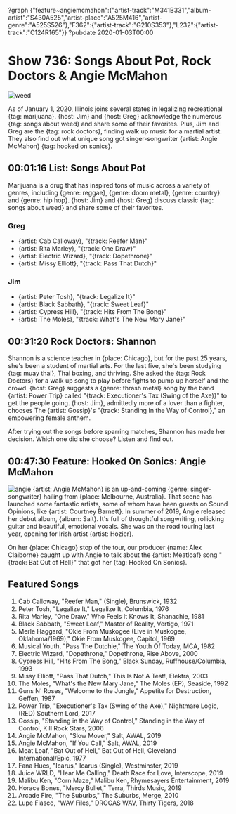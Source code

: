 ?graph {"feature~angiemcmahon":{"artist-track":"M341B331","album-artist":"S430A525","artist-place":"A525M416","artist-genre":"A525S526"},"F362":{"artist-track":"G210S353"},"L232":{"artist-track":"C124R165"}}
?pubdate 2020-01-03T00:00

# Show 736: Songs About Pot, Rock Doctors & Angie McMahon

![weed](//static.soundopinions.org/images/2020/weed.png)

As of January 1, 2020, Illinois joins several states in legalizing recreational {tag: marijuana}. {host: Jim} and {host: Greg} acknowledge the numerous {tag: songs about weed} and share some of their favorites. Plus, Jim and Greg are the {tag: rock doctors}, finding walk up music for a martial artist. They also find out what unique song got singer-songwriter {artist: Angie McMahon} {tag: hooked on sonics}.


## 00:01:16 List: Songs About Pot
Marijuana is a drug that has inspired tons of music across a variety of genres, including {genre: reggae}, {genre: doom metal}, {genre: country} and {genre: hip hop}. {host: Jim} and {host: Greg} discuss classic {tag: songs about weed} and share some of their favorites. 

### Greg
- {artist: Cab Calloway}, "{track: Reefer Man}"
- {artist: Rita Marley}, "{track: One Draw}"
- {artist: Electric Wizard}, "{track: Dopethrone}"
- {artist: Missy Elliott}, "{track: Pass That Dutch}"

### Jim
- {artist: Peter Tosh}, "{track: Legalize It}"
- {artist: Black Sabbath}, "{track: Sweet Leaf}"
- {artist: Cypress Hill}, "{track: Hits From The Bong}"
- {artist: The Moles}, "{track: What's The New Mary Jane}"


## 00:31:20 Rock Doctors: Shannon

Shannon is a science teacher in {place: Chicago}, but for the past 25 years, she's been a student of martial arts. For the last five, she's been studying {tag: muay thai}, Thai boxing, and thriving. She asked the {tag: Rock Doctors} for a walk up song to play before fights to pump up herself and the crowd. {host: Greg} suggests a {genre: thrash metal} song by the band {artist: Power Trip} called "{track: Executioner's Tax (Swing of the Axe)}" to get the people going. {host: Jim}, admittedly more of a lover than a fighter, chooses The {artist: Gossip}'s "{track: Standing In the Way of Control}," an empowering female anthem.

After trying out the songs before sparring matches, Shannon has made her decision. Which one did she choose? Listen and find out.



## 00:47:30 Feature: Hooked On Sonics: Angie McMahon
![angie](//static.soundopinions.org/images/2020/angie.jpg)
{artist: Angie McMahon} is an up-and-coming {genre: singer-songwriter} hailing from {place: Melbourne, Australia}. That scene has launched some fantastic artists, some of whom have been guests on Sound Opinions, like {artist: Courtney Barnett}. In summer of 2019, Angie released her debut album, {album: Salt}. It's full of thoughtful songwriting, rollicking guitar and beautiful, emotional vocals. She was on the road touring last year, opening for Irish artist {artist: Hozier}. 

On her {place: Chicago} stop of the tour, our producer {name: Alex Claiborne} caught up with Angie to talk about the {artist: Meatloaf} song "{track: Bat Out of Hell}" that got her {tag: Hooked On Sonics}.


## Featured Songs

1. Cab Calloway, "Reefer Man," (Single), Brunswick, 1932
1. Peter Tosh, "Legalize It," Legalize It, Columbia, 1976
1. Rita Marley, "One Draw," Who Feels It Knows It, Shanachie, 1981
1. Black Sabbath, "Sweet Leaf," Master of Reality, Vertigo, 1971
1. Merle Haggard, "Okie From Muskogee (Live in Muskogee, Oklahoma/1969)," Okie From Muskogee, Capitol, 1969
1. Musical Youth, "Pass The Dutchie," The Youth Of Today, MCA, 1982
1. Electric Wizard, "Dopethrone," Dopethrone, Rise Above, 2000
1. Cypress Hill, "Hits From The Bong," Black Sunday, Ruffhouse/Columbia, 1993
1. Missy Elliott, "Pass That Dutch," This Is Not A Test!, Elektra, 2003
1. The Moles, "What's the New Mary Jane," The Moles (EP), Seaside, 1992
1. Guns N' Roses, "Welcome to the Jungle," Appetite for Destruction, Geffen, 1987
1. Power Trip, "Executioner's Tax (Swing of the Axe)," Nightmare Logic, (RED) Southern Lord, 2017
1. Gossip, "Standing in the Way of Control," Standing in the Way of Control, Kill Rock Stars, 2006
1. Angie McMahon, "Slow Mover," Salt, AWAL, 2019
1. Angie McMahon, "If You Call," Salt, AWAL, 2019
1. Meat Loaf, "Bat Out of Hell," Bat Out of Hell, Cleveland International/Epic, 1977
1. Fana Hues, "Icarus," Icarus (Single), Westminster, 2019
1. Juice WRLD, "Hear Me Calling," Death Race for Love, Interscope, 2019
1. Malibu Ken, "Corn Maze," Malibu Ken, Rhymesayers Entertainment, 2019
1. Horace Bones, "Mercy Bullet," Terra, Thirds Music, 2019
1. Arcade Fire, "The Suburbs," The Suburbs, Merge, 2010
1. Lupe Fiasco, "WAV Files," DROGAS WAV, Thirty Tigers, 2018